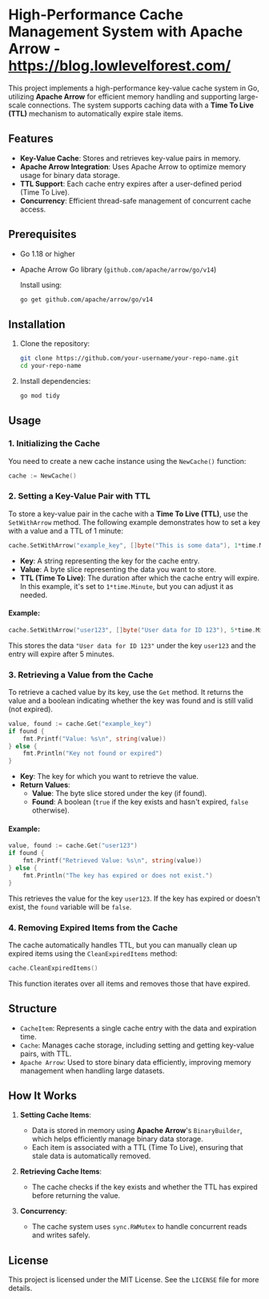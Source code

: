 # High-Performance Cache Management System with Apache Arrow - https://blog.lowlevelforest.com/

This project implements a high-performance key-value cache system in Go, utilizing **Apache Arrow** for efficient memory handling and supporting large-scale connections. The system supports caching data with a **Time To Live (TTL)** mechanism to automatically expire stale items.

## Features

- **Key-Value Cache**: Stores and retrieves key-value pairs in memory.
- **Apache Arrow Integration**: Uses Apache Arrow to optimize memory usage for binary data storage.
- **TTL Support**: Each cache entry expires after a user-defined period (Time To Live).
- **Concurrency**: Efficient thread-safe management of concurrent cache access.

## Prerequisites

- Go 1.18 or higher
- Apache Arrow Go library (`github.com/apache/arrow/go/v14`)
  
  Install using:
  ```bash
  go get github.com/apache/arrow/go/v14
  ```

## Installation

1. Clone the repository:

   ```bash
   git clone https://github.com/your-username/your-repo-name.git
   cd your-repo-name
   ```

2. Install dependencies:

   ```bash
   go mod tidy
   ```

## Usage

### 1. Initializing the Cache

You need to create a new cache instance using the `NewCache()` function:

```go
cache := NewCache()
```

### 2. Setting a Key-Value Pair with TTL

To store a key-value pair in the cache with a **Time To Live (TTL)**, use the `SetWithArrow` method. The following example demonstrates how to set a key with a value and a TTL of 1 minute:

```go
cache.SetWithArrow("example_key", []byte("This is some data"), 1*time.Minute)
```

- **Key**: A string representing the key for the cache entry.
- **Value**: A byte slice representing the data you want to store.
- **TTL (Time To Live)**: The duration after which the cache entry will expire. In this example, it's set to `1*time.Minute`, but you can adjust it as needed.

#### Example:
```go
cache.SetWithArrow("user123", []byte("User data for ID 123"), 5*time.Minute)
```

This stores the data `"User data for ID 123"` under the key `user123` and the entry will expire after 5 minutes.

### 3. Retrieving a Value from the Cache

To retrieve a cached value by its key, use the `Get` method. It returns the value and a boolean indicating whether the key was found and is still valid (not expired).

```go
value, found := cache.Get("example_key")
if found {
    fmt.Printf("Value: %s\n", string(value))
} else {
    fmt.Println("Key not found or expired")
}
```

- **Key**: The key for which you want to retrieve the value.
- **Return Values**: 
  - **Value**: The byte slice stored under the key (if found).
  - **Found**: A boolean (`true` if the key exists and hasn't expired, `false` otherwise).

#### Example:
```go
value, found := cache.Get("user123")
if found {
    fmt.Printf("Retrieved Value: %s\n", string(value))
} else {
    fmt.Println("The key has expired or does not exist.")
}
```

This retrieves the value for the key `user123`. If the key has expired or doesn't exist, the `found` variable will be `false`.

### 4. Removing Expired Items from the Cache

The cache automatically handles TTL, but you can manually clean up expired items using the `CleanExpiredItems` method:

```go
cache.CleanExpiredItems()
```

This function iterates over all items and removes those that have expired.

## Structure

- `CacheItem`: Represents a single cache entry with the data and expiration time.
- `Cache`: Manages cache storage, including setting and getting key-value pairs, with TTL.
- `Apache Arrow`: Used to store binary data efficiently, improving memory management when handling large datasets.

## How It Works

1. **Setting Cache Items**: 
   - Data is stored in memory using **Apache Arrow**'s `BinaryBuilder`, which helps efficiently manage binary data storage.
   - Each item is associated with a TTL (Time To Live), ensuring that stale data is automatically removed.

2. **Retrieving Cache Items**:
   - The cache checks if the key exists and whether the TTL has expired before returning the value.

3. **Concurrency**:
   - The cache system uses `sync.RWMutex` to handle concurrent reads and writes safely.

## License

This project is licensed under the MIT License. See the `LICENSE` file for more details.
